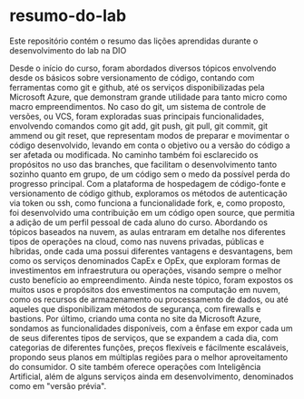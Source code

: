 # resumo-do-lab
Este repositório contém o resumo das lições aprendidas durante o desenvolvimento do lab na DIO

  Desde o início do curso, foram abordados diversos tópicos envolvendo desde os básicos sobre versionamento de código, contando com ferramentas como git e github, até os serviços disponibilizadas pela Microsoft Azure, que demonstram grande utilidade para tanto micro como macro empreendimentos.
  No caso do git, um sistema de controle de versões, ou VCS, foram exploradas suas principais funcionalidades, envolvendo comandos como git add, git push, git pull, git commit, git ammend ou git reset, que representam modos de preparar e movimentar o código desenvolvido, levando em conta o objetivo ou a versão do código a ser afetada ou modificada. No caminho também foi esclarecido os propósitos no uso das branches, que facilitam o desenvolvimento tanto sozinho quanto em grupo, de um código sem o medo da possível perda do progresso principal.
  Com a plataforma de hospedagem de código-fonte e versionamento de código github, exploramos os métodos de autenticação via token ou ssh, como funciona a funcionalidade fork, e, como proposto, foi desenvolvido uma contribuição em um código open source, que permitia a adição de um perfil pessoal de cada aluno do curso.
  Abordando os tópicos baseados na nuvem, as aulas entraram em detalhe nos diferentes tipos de operações na cloud, como nas nuvens privadas, públicas e híbridas, onde cada uma possui diferentes vantagens e desvantagens, bem como os serviços denominados CapEx e OpEx, que exploram formas de investimentos em infraestrutura ou operações, visando sempre o melhor custo benefício ao empreendimento. Ainda neste tópico, foram expostos os muitos usos e propósitos dos envestimentos na computação em nuvem, como os recursos de armazenamento ou processamento de dados, ou até aqueles que disponibilizam métodos de segurança, com firewalls e bastions.
  Por último, criando uma conta no site da Microsoft Azure, sondamos as funcionalidades disponíveis, com a ênfase em expor cada um de seus diferentes tipos de serviços, que se expandem a cada dia, com categorias de diferentes funções, preços flexíveis e fácilmente escaláveis, propondo seus planos em múltiplas regiões para o melhor aproveitamento do consumidor. O site também oferece operações com Inteligência Artificial, além de alguns serviços ainda em desenvolvimento, denominados como em "versão prévia".

